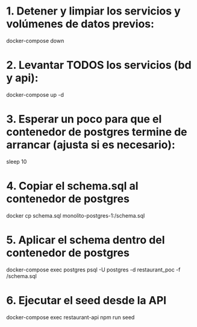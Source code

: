 # 1. Detener y limpiar los servicios y volúmenes de datos previos:
docker-compose down

# 2. Levantar TODOS los servicios (bd y api):
docker-compose up -d

# 3. Esperar un poco para que el contenedor de postgres termine de arrancar (ajusta si es necesario):
sleep 10

# 4. Copiar el schema.sql al contenedor de postgres
docker cp schema.sql monolito-postgres-1:/schema.sql

# 5. Aplicar el schema dentro del contenedor de postgres
docker-compose exec postgres psql -U postgres -d restaurant_poc -f /schema.sql

# 6. Ejecutar el seed desde la API
docker-compose exec restaurant-api npm run seed
